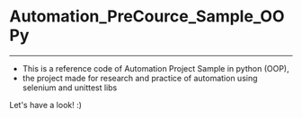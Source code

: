 # Automation_PreCource_Sample_OOPy 
---

* This is a reference code of Automation Project Sample in python (OOP),
* the project made for research and practice of automation using selenium and unittest libs

Let's have a look! :)